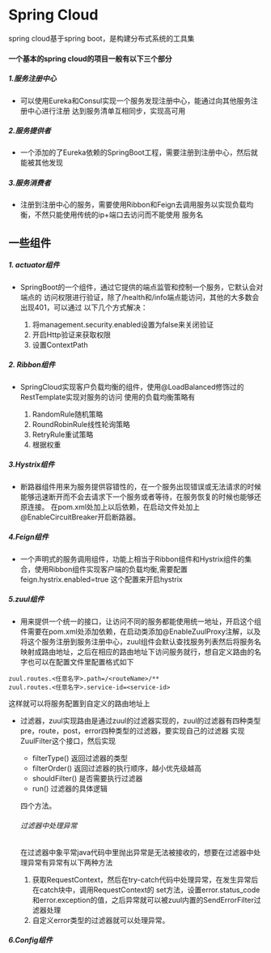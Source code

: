 
# Spring Cloud

spring cloud基于spring boot，是构建分布式系统的工具集

#### 一个基本的spring cloud的项目一般有以下三个部分

##### 1.服务注册中心
*   可以使用Eureka和Consul实现一个服务发现注册中心，能通过向其他服务注册中心进行注册
    达到服务清单互相同步，实现高可用
    
##### 2.服务提供者
*   一个添加的了Eureka依赖的SpringBoot工程，需要注册到注册中心，然后就能被其他发现

##### 3.服务消费者
*    注册到注册中心的服务，需要使用Ribbon和Feign去调用服务以实现负载均衡，不然只能使用传统的ip+端口去访问而不能使用
服务名


## 一些组件

##### 1. actuator组件

*   SpringBoot的一个组件，通过它提供的端点监管和控制一个服务，它默认会对端点的
访问权限进行验证，除了/health和/info端点能访问，其他的大多数会出现401，可以通过
以下几个方式解决：

    1. 将management.security.enabled设置为false来关闭验证
    2. 开启Http验证来获取权限
    3. 设置ContextPath

##### 2. Ribbon组件

*   SpringCloud实现客户负载均衡的组件，使用@LoadBalanced修饰过的RestTemplate实现对服务的访问
使用的负载均衡策略有

    1. RandomRule随机策略
    2. RoundRobinRule线性轮询策略
    3. RetryRule重试策略
    4. 根据权重
	
##### 3.Hystrix组件

*    断路器组件用来为服务提供容错性的，在一个服务出现错误或无法请求的时候能够迅速断开而不会去请求下一个服务或者等待，在服务恢复的时候也能够还原连接。
 在pom.xml处加上以后依赖，在启动文件处加上@EnableCircuitBreaker开启断路器。

##### 4.Feign组件

*    一个声明式的服务调用组件，功能上相当于Ribbon组件和Hystrix组件的集合，使用Ribbon组件实现客户端的负载均衡,需要配置
 feign.hystrix.enabled=true  这个配置来开启hystrix
    
##### 5.zuul组件
*    用来提供一个统一的接口，让访问不同的服务都能使用统一地址，开启这个组件需要在pom.xml处添加依赖，在启动类添加@EnableZuulProxy注解，以及将这个服务注册到服务注册中心，zuul组件会默认查找服务列表然后将服务名映射成路由地址，之后在相应的路由地址下访问服务就行，想自定义路由的名字也可以在配置文件里配置格式如下

    zuul.routes.<任意名字>.path=/<routeName>/**
    zuul.routes.<任意名字>.service-id=<service-id>
  
这样就可以将服务配置到自定义的路由地址上

*    过滤器，zuul实现路由是通过zuul的过滤器实现的，zuul的过滤器有四种类型pre，route，post，error四种类型的过滤器，要实现自己的过滤器
实现ZuulFilter这个接口，然后实现
     
     *    filterType()   返回过滤器的类型
     *    filterOrder()  返回过滤器的执行顺序，越小优先级越高
     *    shouldFilter() 是否需要执行过滤器
     *    run()          过滤器的具体逻辑
     
        四个方法。
 
     ###### 过滤器中处理异常
     
     在过滤器中象平常java代码中里抛出异常是无法被接收的，想要在过滤器中处理异常有异常有以下两种方法
     1. 获取RequestContext，然后在try-catch代码中处理异常，在发生异常后在catch块中，调用RequestContext的
     set方法，设置error.status_code和error.exception的值，之后异常就可以被zuul内置的SendErrorFilter过滤器处理
     2. 自定义error类型的过滤器就可以处理异常。
 
 ##### 6.Config组件
 
